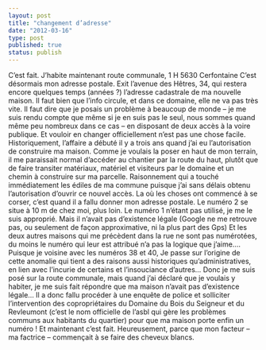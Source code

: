 ```yaml
---
layout: post
title: "changement d’adresse"
date: "2012-03-16"
type: post
published: true
status: publish
---
```


C’est fait. J’habite maintenant route communale, 1 H 5630 Cerfontaine C’est désormais mon adresse postale. Exit l’avenue des Hêtres, 34, qui restera encore quelques temps (années ?) l’adresse cadastrale de ma nouvelle maison. Il faut bien que l’info circule, et dans ce domaine, elle ne va pas très vite. Il faut dire que je posais un problème à beaucoup de monde – je me suis rendu compte que même si je en suis pas le seul, nous sommes quand même peu nombreux dans ce cas – en disposant de deux accès à la voire publique. Et vouloir en changer officiellement n’est pas une chose facile. Historiquement, l’affaire a débuté il y a trois ans quand j’ai eu l’autorisation de construire ma maison. Comme je voulais la poser en haut de mon terrain, il me paraissait normal d’accéder au chantier par la route du haut, plutôt que de faire transiter matériaux, matériel et visiteurs par le domaine et un chemin à construire sur ma parcelle. Raisonnement qui a touché immédiatement les édiles de ma commune puisque j’ai sans délais obtenu l’autorisation d’ouvrir ce nouvel accès. La où les choses ont commencé à se corser, c’est quand il a fallu donner mon adresse postale. Le numéro 2 se situe à 10 m de chez moi, plus loin. Le numéro 1 n’étant pas utilisé, je me le suis approprié. Mais il n’avait pas d’existence légale (Google ne me retrouve pas, ou seulement de façon approximative, ni la plus part des Gps) Et les deux autres maisons qui me précèdent dans la rue ne sont pas numérotées, du moins le numéro qui leur est attribué n’a pas la logique que j’aime…. Puisque je voisine avec les numéros 38 et 40, Je passe sur l’origine de cette anomalie qui tient a des raisons aussi historiques qu’administratives, en lien avec l’incurie de certains et l’insouciance d’autres… Donc je me suis posé sur la route communale, mais quand j’ai déclaré que je voulais y habiter, je me suis fait répondre que ma maison n’avait pas d’existence légale… Il a donc fallu procéder à une enquête de police et solliciter l’intervention des copropriétaires du Domaine du Bois du Seigneur et du Revleumont (c’est le nom officielle de l’asbl qui gère les problèmes communs aux habitants du quartier) pour que ma maison porte enfin un numéro ! Et maintenant c’est fait. Heureusement, parce que mon facteur – ma factrice – commençait à se faire des cheveux blancs.
